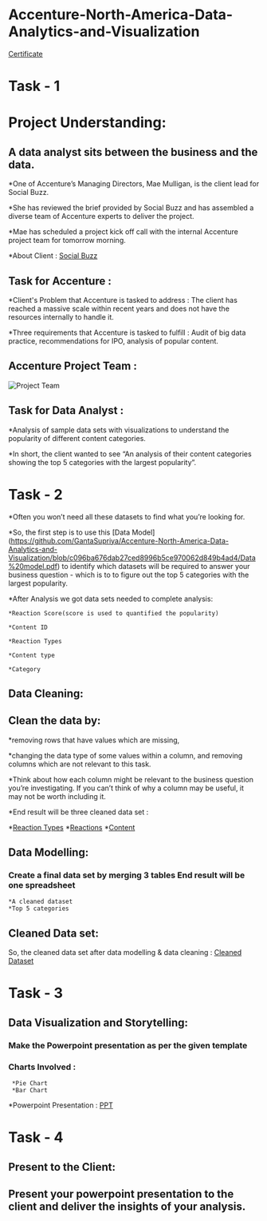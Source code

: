 # Accenture-North-America-Data-Analytics-and-Visualization
[Certificate](https://forage-uploads-prod.s3.amazonaws.com/completion-certificates/Accenture%20North%20America/hzmoNKtzvAzXsEqx8_Accenture%20North%20America_zpgwj5pZFJHf2LQLC_1716323567451_completion_certificate.pdf)


# Task - 1 

# Project Understanding: 
## A data analyst sits between the business and the data. 

*One of Accenture’s Managing Directors, Mae Mulligan, is the client lead for Social Buzz.

*She has reviewed the brief provided by Social Buzz and has assembled a diverse team of Accenture experts to deliver the project.

*Mae has scheduled a project kick off call with the internal Accenture project team for tomorrow morning.

*About Client : [Social Buzz](https://github.com/GantaSupriya/Accenture-North-America-Data-Analytics-and-Visualization/blob/d0823d843dda55135b4c1c30571fff2cf50adeee/Data_Analytics%20Client%20Brief.pdf)

## Task for Accenture :
*Client's Problem that Accenture is tasked to address : The client has reached a massive scale within recent years and does not have the resources internally to handle it.

*Three requirements that Accenture is tasked to fulfill : Audit of big data practice, recommendations for IPO, analysis of popular content.

## Accenture Project Team :

![Project Team](https://github.com/user-attachments/assets/b7492a36-3fb6-4d40-98f4-99add37c9ab0)


## Task for Data Analyst :
*Analysis of sample data sets with visualizations to understand the popularity of different content categories.

*In short, the client wanted to see “An analysis of their content categories showing the top 5 categories with the largest popularity”.

# Task - 2
*Often you won’t need all these datasets to find what you’re looking for.

*So, the first step is to use this [Data Model] (https://github.com/GantaSupriya/Accenture-North-America-Data-Analytics-and-Visualization/blob/c096ba676dab27ced8996b5ce970062d849b4ad4/Data%20model.pdf)  to identify which datasets will be required to answer your business question - which is to to figure out the top 5 categories with the largest popularity.

*After Analysis we got data sets needed to complete analysis:

    *Reaction Score(score is used to quantified the popularity)
  
    *Content ID
  
    *Reaction Types
  
    *Content type
  
    *Category
  
## Data Cleaning:

## Clean the data by:

*removing rows that have values which are missing,

*changing the data type of some values within a column, and removing columns which are not relevant to this task.

*Think about how each column might be relevant to the business question you’re investigating. If you can’t think of why a column may be useful, it may not be worth including it.

*End result will be three cleaned data set :

*[Reaction Types](https://github.com/GantaSupriya/Accenture-North-America-Data-Analytics-and-Visualization/blob/c096ba676dab27ced8996b5ce970062d849b4ad4/ReactionTypes%20.csv)
*[Reactions](https://github.com/GantaSupriya/Accenture-North-America-Data-Analytics-and-Visualization/blob/c096ba676dab27ced8996b5ce970062d849b4ad4/Reactions%20.csv)
*[Content](https://github.com/GantaSupriya/Accenture-North-America-Data-Analytics-and-Visualization/blob/c096ba676dab27ced8996b5ce970062d849b4ad4/Content%20.csv)

## Data Modelling:

### Create a final data set by merging 3 tables End result will be one spreadsheet

    *A cleaned dataset
    *Top 5 categories
## Cleaned Data set:

So, the cleaned data set after data modelling & data cleaning : [Cleaned Dataset]( https://github.com/GantaSupriya/Accenture-North-America-Data-Analytics-and-Visualization/blob/c096ba676dab27ced8996b5ce970062d849b4ad4/Cleaned%20Dataset%20(1).xlsx)

# Task - 3


## Data Visualization and Storytelling:

### Make the Powerpoint presentation as per the given template

  ### Charts Involved :

     *Pie Chart
     *Bar Chart
     
*Powerpoint Presentation : [PPT](https://github.com/GantaSupriya/Accenture-North-America-Data-Analytics-and-Visualization/blob/c096ba676dab27ced8996b5ce970062d849b4ad4/PowerPoint%20presentation%20.pptx)


# Task - 4
## Present to the Client:
## Present your powerpoint presentation to the client and deliver the insights of your analysis.
